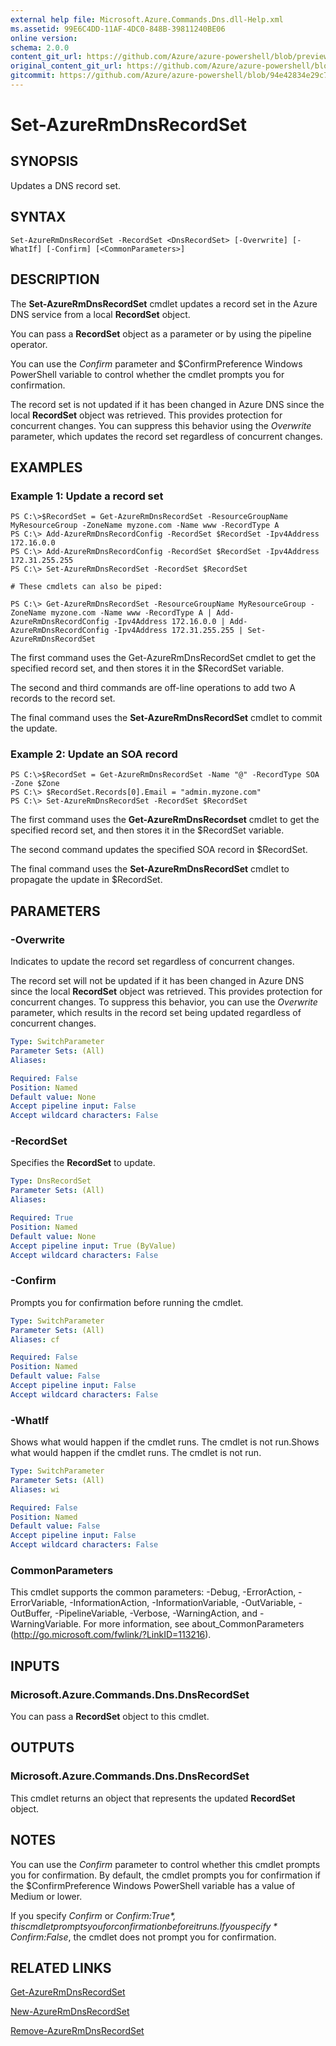 ```yaml
---
external help file: Microsoft.Azure.Commands.Dns.dll-Help.xml
ms.assetid: 99E6C4DD-11AF-4DC0-848B-39811240BE06
online version:
schema: 2.0.0
content_git_url: https://github.com/Azure/azure-powershell/blob/preview/src/ResourceManager/Dns/Commands.Dns/help/Set-AzureRmDnsRecordSet.md
original_content_git_url: https://github.com/Azure/azure-powershell/blob/preview/src/ResourceManager/Dns/Commands.Dns/help/Set-AzureRmDnsRecordSet.md
gitcommit: https://github.com/Azure/azure-powershell/blob/94e42834e29c78cafba9e3f1e99e14af92561036
---
```


# Set-AzureRmDnsRecordSet

## SYNOPSIS
Updates a DNS record set.

## SYNTAX

```
Set-AzureRmDnsRecordSet -RecordSet <DnsRecordSet> [-Overwrite] [-WhatIf] [-Confirm] [<CommonParameters>]
```

## DESCRIPTION
The **Set-AzureRmDnsRecordSet** cmdlet updates a record set in the Azure DNS service from a local **RecordSet** object.

You can pass a **RecordSet** object as a parameter or by using the pipeline operator.

You can use the *Confirm* parameter and $ConfirmPreference Windows PowerShell variable to control whether the cmdlet prompts you for confirmation.

The record set is not updated if it has been changed in Azure DNS since the local **RecordSet** object was retrieved.
This provides protection for concurrent changes.
You can suppress this behavior using the *Overwrite* parameter, which updates the record set regardless of concurrent changes.

## EXAMPLES

### Example 1: Update a record set
```
PS C:\>$RecordSet = Get-AzureRmDnsRecordSet -ResourceGroupName MyResourceGroup -ZoneName myzone.com -Name www -RecordType A
PS C:\> Add-AzureRmDnsRecordConfig -RecordSet $RecordSet -Ipv4Address 172.16.0.0
PS C:\> Add-AzureRmDnsRecordConfig -RecordSet $RecordSet -Ipv4Address 172.31.255.255
PS C:\> Set-AzureRmDnsRecordSet -RecordSet $RecordSet

# These cmdlets can also be piped:

PS C:\> Get-AzureRmDnsRecordSet -ResourceGroupName MyResourceGroup -ZoneName myzone.com -Name www -RecordType A | Add-AzureRmDnsRecordConfig -Ipv4Address 172.16.0.0 | Add-AzureRmDnsRecordConfig -Ipv4Address 172.31.255.255 | Set-AzureRmDnsRecordSet
```

The first command uses the Get-AzureRmDnsRecordSet cmdlet to get the specified record set, and then stores it in the $RecordSet variable.

The second and third commands are off-line operations to add two A records to the record set.

The final command uses the **Set-AzureRmDnsRecordSet** cmdlet to commit the update.

### Example 2: Update an SOA record
```
PS C:\>$RecordSet = Get-AzureRmDnsRecordSet -Name "@" -RecordType SOA -Zone $Zone
PS C:\> $RecordSet.Records[0].Email = "admin.myzone.com"
PS C:\> Set-AzureRmDnsRecordSet -RecordSet $RecordSet
```

The first command uses the **Get-AzureRmDnsRecordset** cmdlet to get the specified record set, and then stores it in the $RecordSet variable.

The second command updates the specified SOA record in $RecordSet.

The final command uses the **Set-AzureRmDnsRecordSet** cmdlet to propagate the update in $RecordSet.

## PARAMETERS

### -Overwrite
Indicates to update the record set regardless of concurrent changes.

The record set will not be updated if it has been changed in Azure DNS since the local **RecordSet** object was retrieved.
This provides protection for concurrent changes.
To suppress this behavior, you can use the *Overwrite* parameter, which results in the record set being updated regardless of concurrent changes.

```yaml
Type: SwitchParameter
Parameter Sets: (All)
Aliases:

Required: False
Position: Named
Default value: None
Accept pipeline input: False
Accept wildcard characters: False
```

### -RecordSet
Specifies the **RecordSet** to update.

```yaml
Type: DnsRecordSet
Parameter Sets: (All)
Aliases:

Required: True
Position: Named
Default value: None
Accept pipeline input: True (ByValue)
Accept wildcard characters: False
```

### -Confirm
Prompts you for confirmation before running the cmdlet.

```yaml
Type: SwitchParameter
Parameter Sets: (All)
Aliases: cf

Required: False
Position: Named
Default value: False
Accept pipeline input: False
Accept wildcard characters: False
```

### -WhatIf
Shows what would happen if the cmdlet runs. The cmdlet is not run.Shows what would happen if the cmdlet runs. The cmdlet is not run.

```yaml
Type: SwitchParameter
Parameter Sets: (All)
Aliases: wi

Required: False
Position: Named
Default value: False
Accept pipeline input: False
Accept wildcard characters: False
```

### CommonParameters
This cmdlet supports the common parameters: -Debug, -ErrorAction, -ErrorVariable, -InformationAction, -InformationVariable, -OutVariable, -OutBuffer, -PipelineVariable, -Verbose, -WarningAction, and -WarningVariable. For more information, see about_CommonParameters (http://go.microsoft.com/fwlink/?LinkID=113216).

## INPUTS

### Microsoft.Azure.Commands.Dns.DnsRecordSet
You can pass a **RecordSet** object to this cmdlet.

## OUTPUTS

### Microsoft.Azure.Commands.Dns.DnsRecordSet
This cmdlet returns an object that represents the updated **RecordSet** object.

## NOTES
You can use the *Confirm* parameter to control whether this cmdlet prompts you for confirmation.
By default, the cmdlet prompts you for confirmation if the $ConfirmPreference Windows PowerShell variable has a value of Medium or lower.

If you specify *Confirm* or *Confirm:$True*, this cmdlet prompts you for confirmation before it runs.
If you specify *Confirm:$False*, the cmdlet does not prompt you for confirmation. 

## RELATED LINKS

[Get-AzureRmDnsRecordSet](./Get-AzureRmDnsRecordSet.md)

[New-AzureRmDnsRecordSet](./New-AzureRmDnsRecordSet.md)

[Remove-AzureRmDnsRecordSet](./Remove-AzureRmDnsRecordSet.md)

